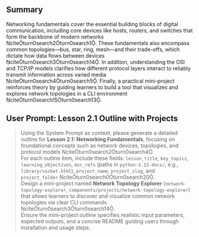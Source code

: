 ## Summary  
Networking fundamentals cover the essential building blocks of digital communication, including core devices like hosts, routers, and switches that form the backbone of modern networks citeturn0search2turn0search1. These fundamentals also encompass common topologies—bus, star, ring, mesh—and their trade-offs, which dictate how data flows between devices citeturn0search3turn0search14. In addition, understanding the OSI and TCP/IP models clarifies how different protocol layers interact to reliably transmit information across varied media citeturn0search4turn0search5. Finally, a practical mini-project reinforces theory by guiding learners to build a tool that visualizes and explores network topologies in a CLI environment citeturn0search15turn0search13.

## User Prompt: Lesson 2.1 Outline with Projects  
> Using the System Prompt as context, please generate a detailed outline for **Lesson 2.1: Networking Fundamentals**, focusing on foundational concepts such as network devices, topologies, and protocol models citeturn0search2turn0search4.  
> For each outline item, include these fields: `lesson_title`, `key_topics`, `learning_objectives`, `doc_refs` (paths in `python-3.13-docs/`, e.g., `library/socket.html`), `project_name`, `project_slug`, and `project_folder` citeturn0search0turn0search20.  
> Design a mini-project named **Network Topology Explorer** (`network-topology-explorer`, `components/projects/network-topology-explorer`) that allows learners to discover and visualize common network topologies via clear CLI commands citeturn0search3turn0search14.  
> Ensure the mini-project outline specifies realistic input parameters, expected outputs, and a concise README guiding users through installation and usage steps.